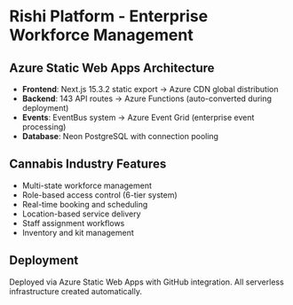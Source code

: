 # Rishi Platform - Enterprise Workforce Management

## Azure Static Web Apps Architecture
- **Frontend**: Next.js 15.3.2 static export → Azure CDN global distribution
- **Backend**: 143 API routes → Azure Functions (auto-converted during deployment)
- **Events**: EventBus system → Azure Event Grid (enterprise event processing)
- **Database**: Neon PostgreSQL with connection pooling

## Cannabis Industry Features
- Multi-state workforce management
- Role-based access control (6-tier system)
- Real-time booking and scheduling
- Location-based service delivery
- Staff assignment workflows
- Inventory and kit management

## Deployment
Deployed via Azure Static Web Apps with GitHub integration.
All serverless infrastructure created automatically.
